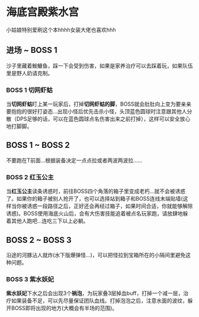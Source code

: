 # 海底宫殿紫水宫

小姑娘特别爱刷这个本hhhh女装大佬也喜欢hhh

## 进场 ~ BOSS 1 

沙子里藏着鮟鱇鱼，踩一下会受到伤害，如果是家养治疗可以去踩着玩，如果队伍里是野人奶请克制。

### BOSS 1 切网虾蛄
当**切网虾蛄**盯上某一玩家后，打掉**切网虾蛄的脚**，BOSS就会肚肚向上变为要亲亲要抱抱的很好打姿态…出现小怪后优先击杀小怪，头顶蓝色圆球时注意跟其他人分散（DPS足够的话，可以在蓝色圆球点名伤害出来之前打掉），这样可以安全放心地打脚脚。

## BOSS 1 ~ BOSS 2

不要跑在T前面…根据装备决定一点点拉或者两波两波拉……

### BOSS 2 红玉公主

当**红玉公主**读条诱惑时，前往BOSS四个角落的箱子里变成老朽…就不会被诱惑了。如果你的箱子被别人抢开了，也可以选择站到箱子和BOSS连线末端贴墙(这样当你被诱惑一段路径之后，正好还会再经过箱子，如果时间合适，你就能够解除诱惑)。BOSS使用海底火山后，会有大伤害技能追着被点名玩家跑，请放肆地躲着其他人跑吧…连吃三下以上必躺。

## BOSS 2 ~ BOSS 3

沿途的河豚沾人就炸(水下版爆弹怪…)，可以把怪拉到宝箱所在的小隔间里避免这种问题。

### BOSS 3 紫水妖妃
**紫水妖妃**下水之后会出现3个**祸泡**，为玩家叠3层掉血buff，打掉一个减一层，<Role name="healer" />治疗如果装备不足，可以先尽量保证团队血线。打掉泡泡之后，注意水面的波纹，躲开BOSS即将出现的地方(大概会有半场的范围)。